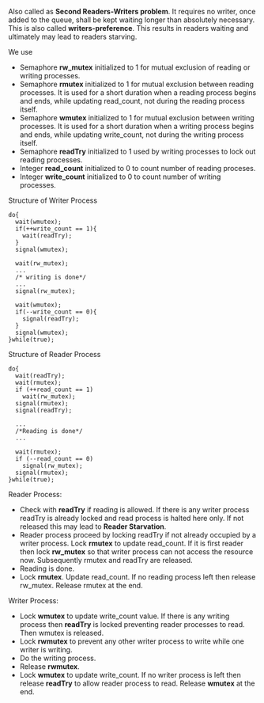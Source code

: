 Also called as **Second Readers-Writers problem**. It requires no writer, once added to the queue, shall be kept waiting longer than absolutely necessary. This is also called **writers-preference**.
This results in readers waiting and ultimately may lead to readers starving.

We use
* Semaphore **rw_mutex** initialized to 1 for mutual exclusion of reading or writing processes.
* Semaphore **rmutex** initialized to 1 for mutual exclusion between reading processes. It is used for a short duration when a reading process begins and ends,
 while updating read_count, not during the reading process itself.
* Semaphore **wmutex** initialized to 1 for mutual exclusion between writing processes. It is used for a short duration when a writing process begins and ends,
 while updating write_count, not during the writing process itself.
* Semaphore **readTry** initialized to 1 used by writing processes to lock out reading processes.
* Integer **read_count** initialized to 0 to count number of reading proceses.
* Integer **write_count** initialized to 0 to count number of writing processes.

Structure of Writer Process
```
do{
  wait(wmutex);
  if(++write_count == 1){
    wait(readTry);
  }
  signal(wmutex);
  
  wait(rw_mutex);
  ...
  /* writing is done*/
  ...
  signal(rw_mutex);
  
  wait(wmutex);
  if(--write_count == 0){
    signal(readTry);
  }
  signal(wmutex);
}while(true);
```
Structure of Reader Process
```
do{
  wait(readTry);
  wait(rmutex);
  if (++read_count == 1) 
    wait(rw_mutex); 
  signal(rmutex); 
  signal(readTry);
  
  ...
  /*Reading is done*/
  ...
  
  wait(rmutex);
  if (--read_count == 0) 
    signal(rw_mutex); 
  signal(rmutex);
}while(true);
```
Reader Process:
* Check with **readTry** if reading is allowed. If there is any writer process readTry is already locked and read process is halted here only. If not released this may lead to **Reader Starvation**.
* Reader process proceed by locking readTry if not already occupied by a writer process. Lock **rmutex** to update read_count. If it is first reader then lock **rw_mutex** so that writer process can not access the resource now. Subsequently rmutex and readTry are released.
* Reading is done.
* Lock **rmutex**. Update read_count. If no reading process left then release rw_mutex. Release rmutex at the end.

Writer Process:
* Lock **wmutex** to update write_count value. If there is any writing process then **readTry** is locked preventing reader processes to read. Then wmutex is released.
* Lock **rwmutex** to prevent any other writer process to write while one writer is writing. 
* Do the writing process.
* Release **rwmutex**.
* Lock **wmutex** to update write_count. If no writer process is left then release **readTry** to allow reader process to read. Release **wmutex** at the end.

